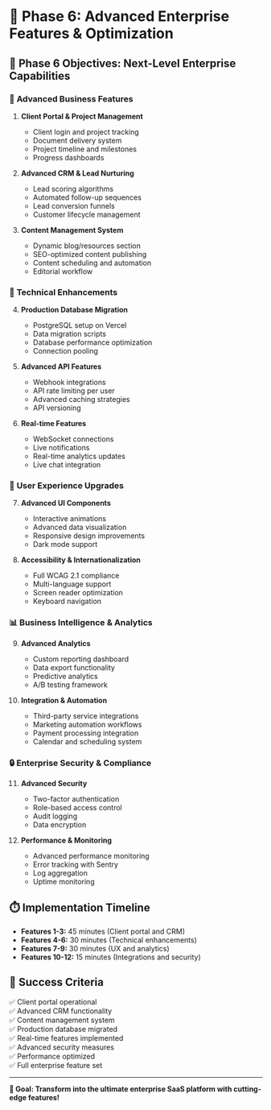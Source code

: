 # 🚀 Phase 6: Advanced Enterprise Features & Optimization

## 🎯 **Phase 6 Objectives: Next-Level Enterprise Capabilities**

### 🌟 **Advanced Business Features**
1. **Client Portal & Project Management**
   - Client login and project tracking
   - Document delivery system
   - Project timeline and milestones
   - Progress dashboards

2. **Advanced CRM & Lead Nurturing**
   - Lead scoring algorithms
   - Automated follow-up sequences
   - Lead conversion funnels
   - Customer lifecycle management

3. **Content Management System**
   - Dynamic blog/resources section
   - SEO-optimized content publishing
   - Content scheduling and automation
   - Editorial workflow

### 🔧 **Technical Enhancements**
4. **Production Database Migration**
   - PostgreSQL setup on Vercel
   - Data migration scripts
   - Database performance optimization
   - Connection pooling

5. **Advanced API Features**
   - Webhook integrations
   - API rate limiting per user
   - Advanced caching strategies
   - API versioning

6. **Real-time Features**
   - WebSocket connections
   - Live notifications
   - Real-time analytics updates
   - Live chat integration

### 🎨 **User Experience Upgrades**
7. **Advanced UI Components**
   - Interactive animations
   - Advanced data visualization
   - Responsive design improvements
   - Dark mode support

8. **Accessibility & Internationalization**
   - Full WCAG 2.1 compliance
   - Multi-language support
   - Screen reader optimization
   - Keyboard navigation

### 📊 **Business Intelligence & Analytics**
9. **Advanced Analytics**
   - Custom reporting dashboard
   - Data export functionality
   - Predictive analytics
   - A/B testing framework

10. **Integration & Automation**
    - Third-party service integrations
    - Marketing automation workflows
    - Payment processing integration
    - Calendar and scheduling system

### 🔒 **Enterprise Security & Compliance**
11. **Advanced Security**
    - Two-factor authentication
    - Role-based access control
    - Audit logging
    - Data encryption

12. **Performance & Monitoring**
    - Advanced performance monitoring
    - Error tracking with Sentry
    - Log aggregation
    - Uptime monitoring

## ⏱️ **Implementation Timeline**
- **Features 1-3:** 45 minutes (Client portal and CRM)
- **Features 4-6:** 30 minutes (Technical enhancements)
- **Features 7-9:** 30 minutes (UX and analytics)
- **Features 10-12:** 15 minutes (Integrations and security)

## 🎯 **Success Criteria**
✅ Client portal operational  
✅ Advanced CRM functionality  
✅ Content management system  
✅ Production database migrated  
✅ Real-time features implemented  
✅ Advanced security measures  
✅ Performance optimized  
✅ Full enterprise feature set  

---

**🎯 Goal: Transform into the ultimate enterprise SaaS platform with cutting-edge features!**
